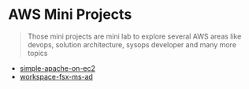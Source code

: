 #  AWS Mini Projects

> Those mini projects are mini lab to explore several AWS areas like 
> devops, solution architecture, sysops developer and many more topics   

- [simple-apache-on-ec2](simple-apache-on-ec2)
- [workspace-fsx-ms-ad](workspace-fsx-ms-ad)